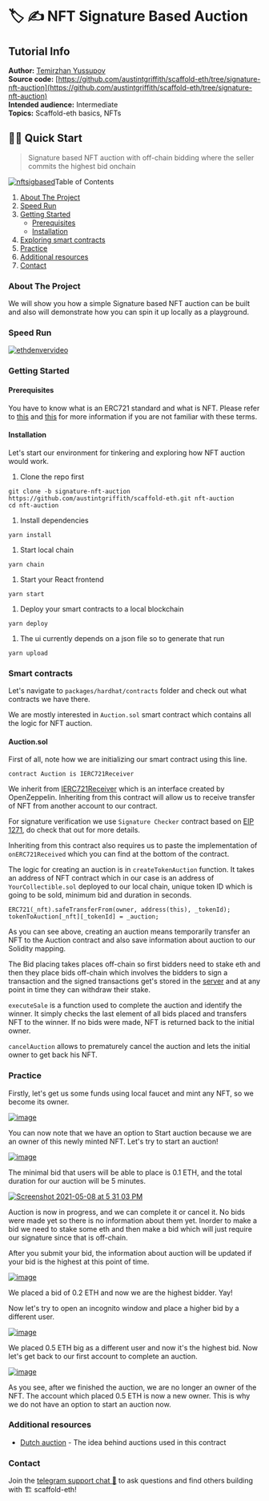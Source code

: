 # 🏷 ✍️ NFT Signature Based Auction

## Tutorial Info

**Author:** [Temirzhan Yussupov](https://github.com/ironsoul0)  
**Source code:** [https://github.com/austintgriffith/scaffold-eth/tree/signature-nft-auction](https://github.com/austintgriffith/scaffold-eth/tree/signature-nft-auction)  
**Intended audience:** Intermediate  
**Topics:** Scaffold-eth basics, NFTs

## 🏃‍♀️ Quick Start

> Signature based NFT auction with off-chain bidding where the seller commits the highest bid onchain

[![nftsigbased](https://user-images.githubusercontent.com/2653167/118852716-3e99cb80-b890-11eb-90d0-f64036ee60ed.png)](https://www.youtube.com/watch?v=z6_D0phXb8s&t=75s)Table of Contents

1. [About The Project](https://github.com/austintgriffith/scaffold-eth/tree/signature-nft-auction#about-the-project)
2. [Speed Run](https://github.com/austintgriffith/scaffold-eth/tree/signature-nft-auction#speed-run)
3. [Getting Started](https://github.com/austintgriffith/scaffold-eth/tree/signature-nft-auction#getting-started)
   * [Prerequisites](https://github.com/austintgriffith/scaffold-eth/tree/signature-nft-auction#prerequisites)
   * [Installation](https://github.com/austintgriffith/scaffold-eth/tree/signature-nft-auction#installation)
4. [Exploring smart contracts](https://github.com/austintgriffith/scaffold-eth/tree/signature-nft-auction#smart-contracts)
5. [Practice](https://github.com/austintgriffith/scaffold-eth/tree/signature-nft-auction#practice)
6. [Additional resources](https://github.com/austintgriffith/scaffold-eth/tree/signature-nft-auction#additional-resources)
7. [Contact](https://github.com/austintgriffith/scaffold-eth/tree/signature-nft-auction#contact)

### About The Project

We will show you how a simple Signature based NFT auction can be built and also will demonstrate how you can spin it up locally as a playground.

### Speed Run

[![ethdenvervideo](https://camo.githubusercontent.com/aeeb3ea931c2cd1a5cbb1c0f983a9ada2408539b0e3f7cae2eb0c1dd046d5cab/68747470733a2f2f696d672e796f75747562652e636f6d2f76692f777331625a3556546f6c772f687164656661756c742e6a7067)](https://youtu.be/ws1bZ5VTolw)

### Getting Started

#### Prerequisites

You have to know what is an ERC721 standard and what is NFT. Please refer to [this](http://erc721.org/) and [this](https://docs.openzeppelin.com/contracts/4.x/erc721) for more information if you are not familiar with these terms.

#### Installation

Let's start our environment for tinkering and exploring how NFT auction would work.

1. Clone the repo first

```text
git clone -b signature-nft-auction https://github.com/austintgriffith/scaffold-eth.git nft-auction
cd nft-auction
```

1. Install dependencies

```text
yarn install
```

1. Start local chain

```text
yarn chain
```

1. Start your React frontend

```text
yarn start
```

1. Deploy your smart contracts to a local blockchain

```text
yarn deploy
```

1. The ui currently depends on a json file so to generate that run

```text
yarn upload
```

### Smart contracts

Let's navigate to `packages/hardhat/contracts` folder and check out what contracts we have there.

We are mostly interested in `Auction.sol` smart contract which contains all the logic for NFT auction.

#### Auction.sol

First of all, note how we are initializing our smart contract using this line.

```text
contract Auction is IERC721Receiver
```

We inherit from [IERC721Receiver](https://docs.openzeppelin.com/contracts/4.x/api/token/erc721#IERC721Receiver) which is an interface created by OpenZeppelin. Inheriting from this contract will allow us to receive transfer of NFT from another account to our contract.

For signature verification we use `Signature Checker` contract based on [EIP 1271](https://github.com/ethereum/EIPs/blob/master/EIPS/eip-1271.md), do check that out for more details.

Inheriting from this contract also requires us to paste the implementation of `onERC721Received` which you can find at the bottom of the contract.

The logic for creating an auction is in `createTokenAuction` function. It takes an address of NFT contract which in our case is an address of `YourCollectible.sol` deployed to our local chain, unique token ID which is going to be sold, minimum bid and duration in seconds.

```text
ERC721(_nft).safeTransferFrom(owner, address(this), _tokenId);
tokenToAuction[_nft][_tokenId] = _auction;
```

As you can see above, creating an auction means temporarily transfer an NFT to the Auction contract and also save information about auction to our Solidity mapping.

The Bid placing takes places off-chain so first bidders need to stake eth and then they place bids off-chain which involves the bidders to sign a transaction and the signed transactions get's stored in the [server](https://github.com/austintgriffith/scaffold-eth/blob/signature-nft-auction/packages/backend/index.js) and at any point in time they can withdraw their stake.

`executeSale` is a function used to complete the auction and identify the winner. It simply checks the last element of all bids placed and transfers NFT to the winner. If no bids were made, NFT is returned back to the initial owner.

`cancelAuction` allows to prematurely cancel the auction and lets the initial owner to get back his NFT.

### Practice

Firstly, let's get us some funds using local faucet and mint any NFT, so we become its owner.

[![image](https://github.com/austintgriffith/scaffold-eth/raw/signature-nft-auction/resources/mint.png)](https://github.com/austintgriffith/scaffold-eth/blob/signature-nft-auction/resources/mint.png)

You can now note that we have an option to Start auction because we are an owner of this newly minted NFT. Let's try to start an auction!

[![image](https://github.com/austintgriffith/scaffold-eth/raw/signature-nft-auction/resources/start_auction.png)](https://github.com/austintgriffith/scaffold-eth/blob/signature-nft-auction/resources/start_auction.png)

The minimal bid that users will be able to place is 0.1 ETH, and the total duration for our auction will be 5 minutes.

[![Screenshot 2021-05-08 at 5 31 03 PM](https://user-images.githubusercontent.com/26670962/117570036-2e425d80-b0e6-11eb-974e-d6f419ffa86f.png)](https://user-images.githubusercontent.com/26670962/117570036-2e425d80-b0e6-11eb-974e-d6f419ffa86f.png)

Auction is now in progress, and we can complete it or cancel it. No bids were made yet so there is no information about them yet. Inorder to make a bid we need to stake some eth and then make a bid which will just require our signature since that is off-chain.

After you submit your bid, the information about auction will be updated if your bid is the highest at this point of time.

[![image](https://github.com/austintgriffith/scaffold-eth/raw/signature-nft-auction/resources/first_bid.png)](https://github.com/austintgriffith/scaffold-eth/blob/signature-nft-auction/resources/first_bid.png)

We placed a bid of 0.2 ETH and now we are the highest bidder. Yay!

Now let's try to open an incognito window and place a higher bid by a different user.

[![image](https://github.com/austintgriffith/scaffold-eth/raw/signature-nft-auction/resources/highest_bid.png)](https://github.com/austintgriffith/scaffold-eth/blob/signature-nft-auction/resources/highest_bid.png)

We placed 0.5 ETH big as a different user and now it's the highest bid. Now let's get back to our first account to complete an auction.

[![image](https://github.com/austintgriffith/scaffold-eth/raw/signature-nft-auction/resources/finished_auction.png)](https://github.com/austintgriffith/scaffold-eth/blob/signature-nft-auction/resources/finished_auction.png)

As you see, after we finished the auction, we are no longer an owner of the NFT. The account which placed 0.5 ETH is now a new owner. This is why we do not have an option to start an auction now.

### Additional resources

* [Dutch auction](https://en.wikipedia.org/wiki/Dutch_auction) - The idea behind auctions used in this contract

### Contact

Join the [telegram support chat 💬](https://t.me/joinchat/KByvmRe5wkR-8F_zz6AjpA) to ask questions and find others building with 🏗 scaffold-eth!

